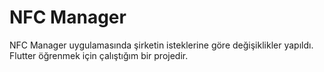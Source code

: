 # NFC Manager

NFC Manager uygulamasında şirketin isteklerine göre değişiklikler yapıldı. Flutter öğrenmek için çalıştığım bir projedir.

